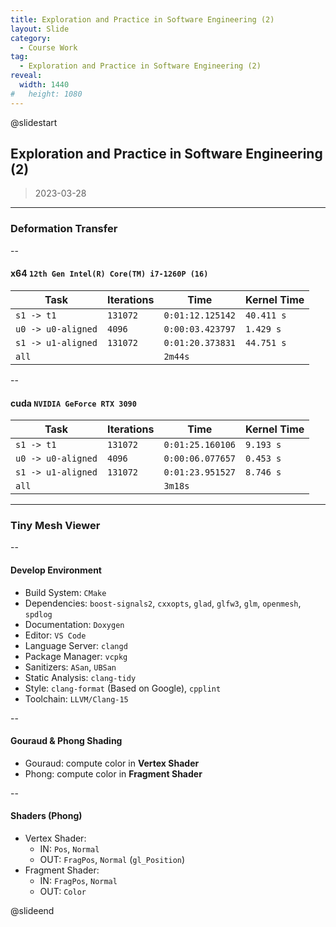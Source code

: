 ```yaml
---
title: Exploration and Practice in Software Engineering (2)
layout: Slide
category:
  - Course Work
tag:
  - Exploration and Practice in Software Engineering (2)
reveal:
  width: 1440
#   height: 1080
---
```


@slidestart

## Exploration and Practice in Software Engineering (2)

> 2023-03-28

---

### Deformation Transfer

--

#### x64 `12th Gen Intel(R) Core(TM) i7-1260P (16)`

| Task               | Iterations | Time             | Kernel Time |
| ------------------ | ---------- | ---------------- | ----------- |
| `s1 -> t1`         | `131072`   | `0:01:12.125142` | `40.411 s`  |
| `u0 -> u0-aligned` | `4096`     | `0:00:03.423797` | `1.429 s`   |
| `s1 -> u1-aligned` | `131072`   | `0:01:20.373831` | `44.751 s`  |
| `all`              |            | `2m44s`          |             |

--

#### cuda `NVIDIA GeForce RTX 3090`

| Task               | Iterations | Time             | Kernel Time |
| ------------------ | ---------- | ---------------- | ----------- |
| `s1 -> t1`         | `131072`   | `0:01:25.160106` | `9.193 s`   |
| `u0 -> u0-aligned` | `4096`     | `0:00:06.077657` | `0.453 s`   |
| `s1 -> u1-aligned` | `131072`   | `0:01:23.951527` | `8.746 s`   |
| `all`              |            | `3m18s`          |             |

---

### Tiny Mesh Viewer

--

#### Develop Environment

- Build System: `CMake`
- Dependencies: `boost-signals2`, `cxxopts`, `glad`, `glfw3`, `glm`, `openmesh`, `spdlog`
- Documentation: `Doxygen`
- Editor: `VS Code`
- Language Server: `clangd`
- Package Manager: `vcpkg`
- Sanitizers: `ASan`, `UBSan`
- Static Analysis: `clang-tidy`
- Style: `clang-format` (Based on Google), `cpplint`
- Toolchain: `LLVM/Clang-15`

--

#### Gouraud & Phong Shading

- Gouraud: compute color in **Vertex Shader**
- Phong: compute color in **Fragment Shader**

--

#### Shaders (Phong)

- Vertex Shader:
  - IN: `Pos`, `Normal`
  - OUT: `FragPos`, `Normal` (`gl_Position`)
- Fragment Shader:
  - IN: `FragPos`, `Normal`
  - OUT: `Color`

@slideend
